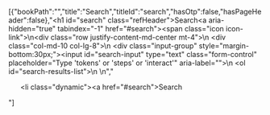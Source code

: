 [{"bookPath":"","title":"Search","titleId":"search","hasOtp":false,"hasPageHeader":false},"<h1 id=\"search\" class=\"refHeader\">Search<a aria-hidden=\"true\" tabindex=\"-1\" href=\"#search\"><span class=\"icon icon-link\"></span></a></h1>\n<div class=\"row justify-content-md-center mt-4\">\n  <div class=\"col-md-10 col-lg-8\">\n    <div class=\"input-group\" style=\"margin-bottom:30px;\"><input id=\"search-input\" type=\"text\" class=\"form-control\" placeholder=\"Type 'tokens' or 'steps' or 'interact'\" aria-label=\"\"></div>\n    <ol id=\"search-results-list\"></ol>\n  </div>\n</div>","<ul><li class=\"dynamic\"><a href=\"#search\">Search</a></li></ul>"]
